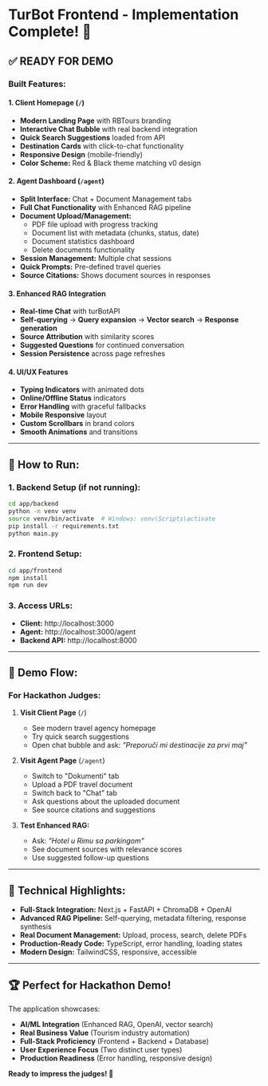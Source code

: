 # TurBot Frontend - Implementation Complete! 🎉

## ✅ **READY FOR DEMO**

### **Built Features:**

#### **1. Client Homepage (`/`)**
- **Modern Landing Page** with RBTours branding
- **Interactive Chat Bubble** with real backend integration 
- **Quick Search Suggestions** loaded from API
- **Destination Cards** with click-to-chat functionality
- **Responsive Design** (mobile-friendly)
- **Color Scheme:** Red & Black theme matching v0 design

#### **2. Agent Dashboard (`/agent`)**
- **Split Interface:** Chat + Document Management tabs
- **Full Chat Functionality** with Enhanced RAG pipeline
- **Document Upload/Management:**
  - PDF file upload with progress tracking
  - Document list with metadata (chunks, status, date)
  - Document statistics dashboard
  - Delete documents functionality
- **Session Management:** Multiple chat sessions
- **Quick Prompts:** Pre-defined travel queries
- **Source Citations:** Shows document sources in responses

#### **3. Enhanced RAG Integration**
- **Real-time Chat** with turBotAPI
- **Self-querying** → **Query expansion** → **Vector search** → **Response generation**
- **Source Attribution** with similarity scores
- **Suggested Questions** for continued conversation
- **Session Persistence** across page refreshes

#### **4. UI/UX Features**
- **Typing Indicators** with animated dots
- **Online/Offline Status** indicators
- **Error Handling** with graceful fallbacks
- **Mobile Responsive** layout
- **Custom Scrollbars** in brand colors
- **Smooth Animations** and transitions

---

## 🚀 **How to Run:**

### **1. Backend Setup (if not running):**
```bash
cd app/backend
python -m venv venv
source venv/bin/activate  # Windows: venv\Scripts\activate
pip install -r requirements.txt
python main.py
```

### **2. Frontend Setup:**
```bash
cd app/frontend
npm install
npm run dev
```

### **3. Access URLs:**
- **Client:** http://localhost:3000
- **Agent:** http://localhost:3000/agent
- **Backend API:** http://localhost:8000

---

## 📱 **Demo Flow:**

### **For Hackathon Judges:**

1. **Visit Client Page** (`/`) 
   - See modern travel agency homepage
   - Try quick search suggestions
   - Open chat bubble and ask: *"Preporuči mi destinacije za prvi maj"*

2. **Visit Agent Page** (`/agent`)
   - Switch to "Dokumenti" tab
   - Upload a PDF travel document
   - Switch back to "Chat" tab  
   - Ask questions about the uploaded document
   - See source citations and suggestions

3. **Test Enhanced RAG:**
   - Ask: *"Hotel u Rimu sa parkingom"*
   - See document sources with relevance scores
   - Use suggested follow-up questions

---

## 🎯 **Technical Highlights:**

- **Full-Stack Integration:** Next.js + FastAPI + ChromaDB + OpenAI
- **Advanced RAG Pipeline:** Self-querying, metadata filtering, response synthesis
- **Real Document Management:** Upload, process, search, delete PDFs
- **Production-Ready Code:** TypeScript, error handling, loading states
- **Modern Design:** TailwindCSS, responsive, accessible

---

## 🏆 **Perfect for Hackathon Demo!**

The application showcases:
- **AI/ML Integration** (Enhanced RAG, OpenAI, vector search)
- **Real Business Value** (Tourism industry automation)
- **Full-Stack Proficiency** (Frontend + Backend + Database)
- **User Experience Focus** (Two distinct user types)
- **Production Readiness** (Error handling, responsive design)

**Ready to impress the judges! 🚀** 